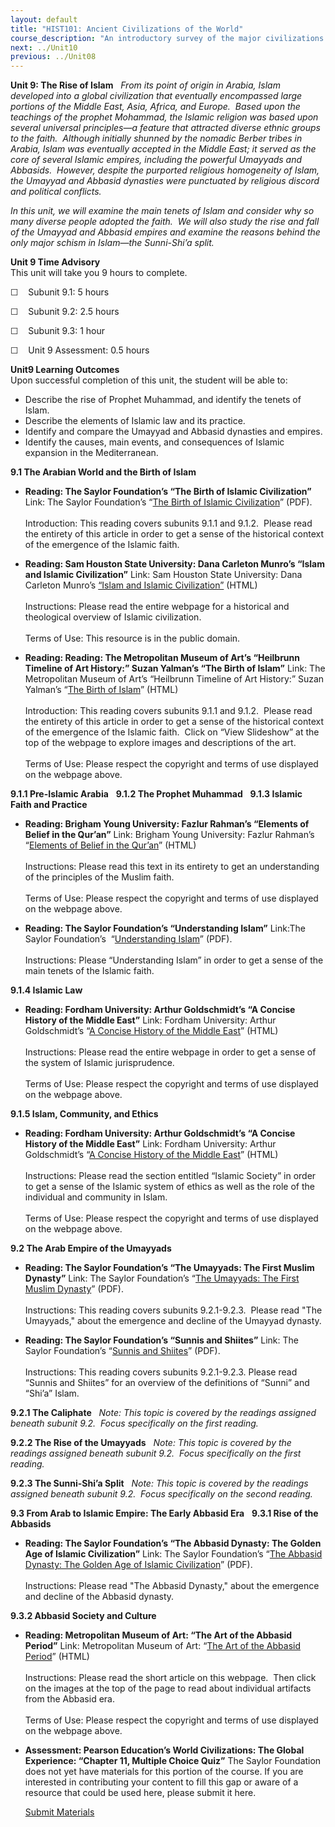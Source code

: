 ```yaml
---
layout: default
title: "HIST101: Ancient Civilizations of the World"
course_description: "An introductory survey of the major civilizations of the ancient world from the Paleolithic Era to the Middle Ages, with special emphasis on the nature and characteristics of 'civilized' society."
next: ../Unit10
previous: ../Unit08
---
```

**Unit 9: The Rise of Islam** <span id="9"></span> 
*From its point of origin in Arabia, Islam developed into a global
civilization that eventually encompassed large portions of the Middle
East, Asia, Africa, and Europe.  Based upon the teachings of the prophet
Mohammad, the Islamic religion was based upon several universal
principles—a feature that attracted diverse ethnic groups to the faith.
 Although initially shunned by the nomadic Berber tribes in Arabia,
Islam was eventually accepted in the Middle East; it served as the core
of several Islamic empires, including the powerful Umayyads and
Abbasids.  However, despite the purported religious homogeneity of
Islam, the Umayyad and Abbasid dynasties were punctuated by religious
discord and political conflicts.*  
  
 *In this unit, we will examine the main tenets of Islam and consider
why so many diverse people adopted the faith.  We will also study the
rise and fall of the Umayyad and Abbasid empires and examine the reasons
behind the only major schism in Islam—the Sunni-Shi’a split.*

**Unit 9 Time Advisory**  
This unit will take you 9 hours to complete.  
  
 ☐    Subunit 9.1: 5 hours  
  
 ☐    Subunit 9.2: 2.5 hours  
  
 ☐    Subunit 9.3: 1 hour  
  
 ☐    Unit 9 Assessment: 0.5 hours

**Unit9 Learning Outcomes**  
Upon successful completion of this unit, the student will be able to:
-   Describe the rise of Prophet Muhammad, and identify the tenets of
    Islam.
-   Describe the elements of Islamic law and its practice.
-   Identify and compare the Umayyad and Abbasid dynasties and empires.
-   Identify the causes, main events, and consequences of Islamic
    expansion in the Mediterranean.

**9.1 The Arabian World and the Birth of Islam** <span id="9.1"></span> 
-   **Reading: The Saylor Foundation’s “The Birth of Islamic
    Civilization”**
    Link: The Saylor Foundation’s “[The Birth of Islamic
    Civilization](http://www.saylor.org/site/wp-content/uploads/2012/10/HIST101-9.1-IslamicCiv-FINAL1.pdf)”
    (PDF).  
        
     Introduction: This reading covers subunits 9.1.1 and 9.1.2.  Please
    read the entirety of this article in order to get a sense of the
    historical context of the emergence of the Islamic faith.  

-   **Reading: Sam Houston State University: Dana Carleton Munro’s
    “Islam and Islamic Civilization”**
    Link: Sam Houston State University: Dana Carleton Munro’s [“Islam
    and Islamic
    Civilization”](http://resources.saylor.org.s3.amazonaws.com/HIST/HIST101/HIST101-9.1-IslamAndIslamicCivilization-PD_files/HIST101-9.1-IslamAndIslamicCivilization-PD.htm)
    (HTML)  
        
     Instructions: Please read the entire webpage for a historical and
    theological overview of Islamic civilization.  
        
     Terms of Use: This resource is in the public domain.

-   **Reading: Reading: The Metropolitan Museum of Art’s “Heilbrunn
    Timeline of Art History:” Suzan Yalman’s “The Birth of Islam”**
    Link: The Metropolitan Museum of Art’s “Heilbrunn Timeline of Art
    History:” Suzan Yalman’s “[The Birth of
    Islam](http://www.metmuseum.org/toah/hd/isla/hd_isla.htm)” (HTML)  
        
     Introduction: This reading covers subunits 9.1.1 and 9.1.2.  Please
    read the entirety of this article in order to get a sense of the
    historical context of the emergence of the Islamic faith.  Click on
    “View Slideshow” at the top of the webpage to explore images and
    descriptions of the art.  
        
     Terms of Use: Please respect the copyright and terms of use
    displayed on the webpage above.

**9.1.1 Pre-Islamic Arabia** <span id="9.1.1"></span> 
**9.1.2 The Prophet Muhammad** <span id="9.1.2"></span> 
**9.1.3 Islamic Faith and Practice** <span id="9.1.3"></span> 
-   **Reading: Brigham Young University: Fazlur Rahman’s “Elements of
    Belief in the Qur’an”**
    Link: Brigham Young University: Fazlur Rahman’s “[Elements of Belief
    in the
    Qur’an](http://rsc.byu.edu/archived/literature-belief-sacred-scripture-and-religious-experience/4-elements-belief-quran)”
    (HTML)  
        
     Instructions: Please read this text in its entirety to get an
    understanding of the principles of the Muslim faith.  
        
     Terms of Use: Please respect the copyright and terms of use
    displayed on the webpage above.

-   **Reading: The Saylor Foundation’s “Understanding Islam”**
    Link:The Saylor Foundation’s  “[Understanding
    Islam](http://www.saylor.org/site/wp-content/uploads/2012/10/HIST101-9.1.3-UnderstandingIslam-FINAL1.pdf)”
    (PDF).  
        
     Instructions: Please “Understanding Islam” in order to get a sense
    of the main tenets of the Islamic faith.

**9.1.4 Islamic Law** <span id="9.1.4"></span> 
-   **Reading: Fordham University: Arthur Goldschmidt’s “A Concise
    History of the Middle East”**
    Link: Fordham University: Arthur Goldschmidt’s “[A Concise History
    of the Middle
    East](http://www.fordham.edu/halsall/med/goldschmidt.asp)” (HTML)  
        
     Instructions: Please read the entire webpage in order to get a
    sense of the system of Islamic jurisprudence.  
        
     Terms of Use: Please respect the copyright and terms of use
    displayed on the webpage above.

**9.1.5 Islam, Community, and Ethics** <span id="9.1.5"></span> 
-   **Reading: Fordham University: Arthur Goldschmidt’s “A Concise
    History of the Middle East”**
    Link: Fordham University: Arthur Goldschmidt’s “[A Concise History
    of the Middle
    East](http://www.fordham.edu/halsall/med/goldschmidt.asp)” (HTML)  
        
     Instructions: Please read the section entitled “Islamic Society” in
    order to get a sense of the Islamic system of ethics as well as the
    role of the individual and community in Islam.  
        
     Terms of Use: Please respect the copyright and terms of use
    displayed on the webpage above.

**9.2 The Arab Empire of the Umayyads** <span id="9.2"></span> 
-   **Reading: The Saylor Foundation’s “The Umayyads: The First Muslim
    Dynasty”**
    Link: The Saylor Foundation’s “[The Umayyads: The First Muslim
    Dynasty](http://www.saylor.org/site/wp-content/uploads/2012/10/HIST101-9.2-Umayyads-FINAL1.pdf)”
    (PDF).  
        
     Instructions: This reading covers subunits 9.2.1-9.2.3.  Please
    read "The Umayyads," about the emergence and decline of the Umayyad
    dynasty. 

-   **Reading: The Saylor Foundation’s “Sunnis and Shiites”**
    Link: The Saylor Foundation’s “[Sunnis and
    Shiites](http://www.saylor.org/site/wp-content/uploads/2012/10/HIST101-9.2-SunnisShiites-FINAL1.pdf)”
    (PDF).  
        
     Instructions: This reading covers subunits 9.2.1-9.2.3. Please read
    “Sunnis and Shiites” for an overview of the definitions of “Sunni”
    and “Shi’a” Islam.    

**9.2.1 The Caliphate** <span id="9.2.1"></span> 
*Note: This* *topic is covered by the readings assigned beneath subunit*
*9.2.  Focus specifically on the* *first reading.*

**9.2.2 The Rise of the Umayyads** <span id="9.2.2"></span> 
*Note: This* *topic is covered by the readings assigned beneath subunit*
*9.2.  Focus specifically on the* *first reading.*

**9.2.3 The Sunni-Shi’a Split** <span id="9.2.3"></span> 
*Note: This* *topic is covered by the readings assigned beneath subunit*
*9.2.  Focus specifically on the* *second reading.*

**9.3 From Arab to Islamic Empire: The Early Abbasid Era** <span
id="9.3"></span> 
**9.3.1 Rise of the Abbasids** <span id="9.3.1"></span> 
-   **Reading: The Saylor Foundation’s “The Abbasid Dynasty: The Golden
    Age of Islamic Civilization”**
    Link: The Saylor Foundation’s “[The Abbasid Dynasty: The Golden Age
    of Islamic
    Civilization](http://www.saylor.org/site/wp-content/uploads/2012/10/HIST101-9.3.1-AbbasidDynasty-FINAL1.pdf)”
    (PDF).  
        
     Instructions: Please read "The Abbasid Dynasty," about the
    emergence and decline of the Abbasid dynasty. 

**9.3.2 Abbasid Society and Culture** <span id="9.3.2"></span> 
-   **Reading: Metropolitan Museum of Art: “The Art of the Abbasid
    Period”**
    Link: Metropolitan Museum of Art: “[The Art of the Abbasid
    Period](http://www.metmuseum.org/toah/hd/abba/hd_abba.htm)” (HTML)  
        
     Instructions: Please read the short article on this webpage.  Then
    click on the images at the top of the page to read about individual
    artifacts from the Abbasid era.  
        
     Terms of Use: Please respect the copyright and terms of use
    displayed on the webpage above.

-   **Assessment: Pearson Education’s World Civilizations: The Global
    Experience: “Chapter 11, Multiple Choice Quiz”**
    The Saylor Foundation does not yet have materials for this portion
    of the course. If you are interested in contributing your content to
    fill this gap or aware of a resource that could be used here, please
    submit it here.

    [Submit Materials](/contribute/)


